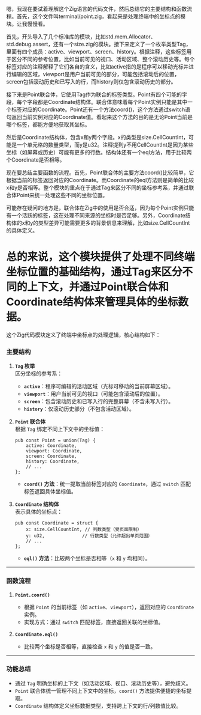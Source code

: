嗯，我现在要试着理解这个Zig语言的代码文件，然后总结它的主要结构和函数流程。首先，这个文件叫terminal/point.zig，看起来是处理终端中的坐标点的模块。让我慢慢看。

首先，开头导入了几个标准库的模块，比如std.mem.Allocator、std.debug.assert，还有一个size.zig的模块。接下来定义了一个枚举类型Tag，里面有四个成员：active、viewport、screen、history。根据注释，这些标签用于区分不同的参考位置，比如当前可见的视口、活动区域、整个滚动历史等。每个标签对应的注释解释了它们各自的含义，比如active指的是程序可以移动光标并进行编辑的区域，viewport是用户当前可见的部分，可能包括滚动后的位置，screen包括滚动历史和已写入的行，而history则仅包含滚动历史的部分。

接下来是Point联合体，它使用Tag作为联合的标签类型。Point有四个可能的字段，每个字段都是Coordinate结构体。联合体意味着每个Point实例只能是其中一个标签对应的Coordinate。Point还有一个方法coord()，这个方法通过switch语句返回当前实例对应的Coordinate值。看起来这个方法的目的是无论Point当前是哪个标签，都能方便地获取其坐标。

然后是Coordinate结构体，包含x和y两个字段。x的类型是size.CellCountInt，可能是一个单元格的数量类型，而y是u32。注释提到y不用CellCountInt是因为某些坐标（如屏幕或历史）可能有更多的行数。结构体还有一个eql方法，用于比较两个Coordinate是否相等。

现在要总结主要函数的流程。首先，Point联合体的主要方法coord()比较简单，它根据当前的标签返回对应的Coordinate。而Coordinate的eql方法则是简单的比较x和y是否相等。整个模块的重点在于通过Tag来区分不同的坐标参考系，并通过联合体Point来统一处理这些不同的坐标位置。

可能存在疑问的地方是，联合体在Zig中的使用是否合适，因为每个Point实例只能有一个活跃的标签，这在处理不同来源的坐标时是否足够。另外，Coordinate结构体的x和y的类型差异可能需要更多的背景信息来理解，比如size.CellCountInt的具体定义。

总的来说，这个模块提供了处理不同终端坐标位置的基础结构，通过Tag来区分不同的上下文，并通过Point联合体和Coordinate结构体来管理具体的坐标数据。
================================================
这个Zig代码模块定义了终端中坐标点的处理逻辑，核心结构如下：

### 主要结构
1. **`Tag` 枚举**  
   区分坐标的参考系：
   - **`active`**：程序可编辑的活动区域（光标可移动的当前屏幕区域）。
   - **`viewport`**：用户当前可见的视口（可能包含滚动后的位置）。
   - **`screen`**：包含滚动历史和已写入行的完整屏幕（不含未写入行）。
   - **`history`**：仅滚动历史部分（不包含活动区域）。

2. **`Point` 联合体**  
   根据 `Tag` 绑定不同上下文中的坐标值：
   ```zig
   pub const Point = union(Tag) {
       active: Coordinate,
       viewport: Coordinate,
       screen: Coordinate,
       history: Coordinate,
       // ...
   };
   ```
   - **`coord()` 方法**：统一提取当前标签对应的 `Coordinate`，通过 `switch` 匹配标签返回具体坐标值。

3. **`Coordinate` 结构体**  
   表示具体的坐标点：
   ```zig
   pub const Coordinate = struct {
       x: size.CellCountInt, // 列数类型（受页面限制）
       y: u32,              // 行数类型（允许超出单页范围）
       // ...
   };
   ```
   - **`eql()` 方法**：比较两个坐标是否相等（`x` 和 `y` 均相同）。

---

### 函数流程
1. **`Point.coord()`**  
   - 根据 `Point` 的当前标签（如 `active`、`viewport`），返回对应的 `Coordinate` 实例。
   - 实现方式：通过 `switch` 匹配标签，直接返回关联的坐标值。

2. **`Coordinate.eql()`**  
   - 比较两个坐标是否相等，直接检查 `x` 和 `y` 的值是否一致。

---

### 功能总结
- 通过 `Tag` 明确坐标的上下文（如活动区域、视口、滚动历史等），避免歧义。
- `Point` 联合体统一管理不同上下文中的坐标，`coord()` 方法提供便捷的坐标提取。
- `Coordinate` 结构体定义坐标数据类型，支持跨上下文的行/列数值比较。
